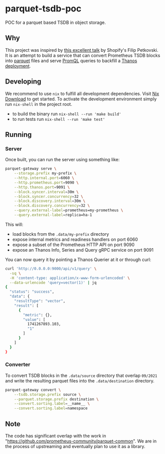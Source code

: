 # parquet-tsdb-poc

POC for a parquet based TSDB in object storage.

## Why

This project was inspired by [this excellent talk](https://www.youtube.com/watch?v=V8Y4VuUwg8I) by Shopify's Filip Petkovski. It is an attempt to build a service that can convert Prometheus TSDB blocks into [parquet](https://parquet.apache.org/) files and serve [PromQL](https://prometheus.io) queries to backfill a [Thanos deployment](https://thanos.io/).

## Developing

We recommend to use `nix` to fulfill all development dependencies. Visit [Nix Download](https://nixos.org/download/) to get started. To activate the development environment simply run `nix-shell` in the project root.

- to build the binary run `nix-shell --run 'make build'`
- to run tests run `nix-shell --run 'make test'`

## Running

### Server

Once built, you can run the server using something like:

```bash
parquet-gateway serve \
    --storage.prefix my-prefix \
    --http.internal.port=6060 \
    --http.prometheus.port=9090 \
    --http.thanos.port=9091 \
    --block.syncer.interval=30m \
    --block.syncer.concurrency=32 \
    --block.discovery.interval=30m \
    --block.discovery.concurrency=32 \
    --query.external-label=prometheus=my-prometheus \
    --query.external-label=replica=ha-1
```

This will:

- load blocks from the `.data/my-prefix` directory
- expose internal metrics and readiness handlers on port 6060
- expose a subset of the Prometheus HTTP API on port 9090
- expose an Thanos Info, Series and Query gRPC service on port 9091

You can now query it by pointing a Thanos Querier at it or through curl:

```bash
curl 'http://0.0.0.0:9000/api/v1/query' \
  -sq \
  -H 'content-type: application/x-www-form-urlencoded' \
  --data-urlencode 'query=vector(1)' | jq
{
  "status": "success",
  "data": {
    "resultType": "vector",
    "result": [
      {
        "metric": {},
        "value": [
          1741267893.103,
          "1"
        ]
      }
    ]
  }
}

```

### Converter

To convert TSDB blocks in the `.data/source` directory that overlap `09/2021` and write the resulting parquet files into the `.data/destination` directory.

```bash
parquet-gateway convert \
    --tsdb.storage.prefix source \
    --parquet.storage.prefix destination \
    --convert.sorting.label=__name__ \
    --convert.sorting.label=namespace
```

## Note

The code has significant overlap with the work in "https://github.com/prometheus-community/parquet-common". We are in the process of upstreaming and eventually plan to use it as a library.
